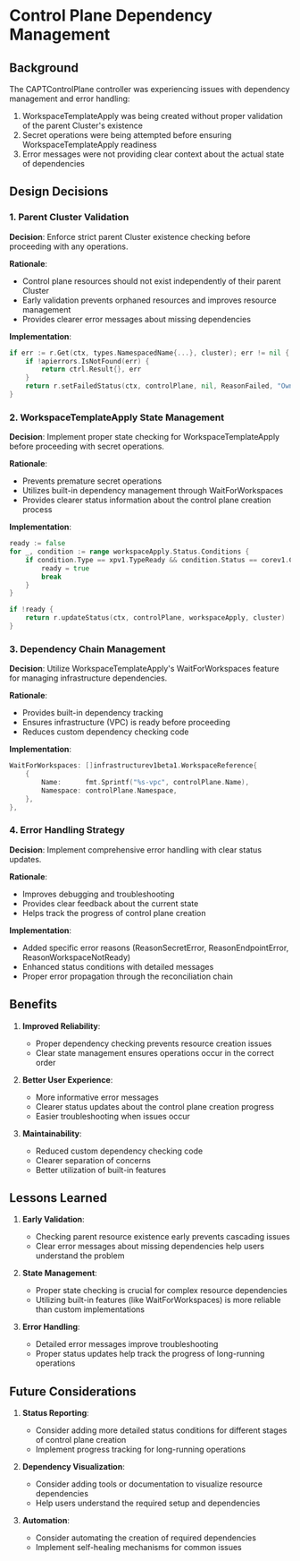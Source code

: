 # Control Plane Dependency Management

## Background

The CAPTControlPlane controller was experiencing issues with dependency management and error handling:

1. WorkspaceTemplateApply was being created without proper validation of the parent Cluster's existence
2. Secret operations were being attempted before ensuring WorkspaceTemplateApply readiness
3. Error messages were not providing clear context about the actual state of dependencies

## Design Decisions

### 1. Parent Cluster Validation

**Decision**: Enforce strict parent Cluster existence checking before proceeding with any operations.

**Rationale**:
- Control plane resources should not exist independently of their parent Cluster
- Early validation prevents orphaned resources and improves resource management
- Provides clearer error messages about missing dependencies

**Implementation**:
```go
if err := r.Get(ctx, types.NamespacedName{...}, cluster); err != nil {
    if !apierrors.IsNotFound(err) {
        return ctrl.Result{}, err
    }
    return r.setFailedStatus(ctx, controlPlane, nil, ReasonFailed, "Owner Cluster not found")
}
```

### 2. WorkspaceTemplateApply State Management

**Decision**: Implement proper state checking for WorkspaceTemplateApply before proceeding with secret operations.

**Rationale**:
- Prevents premature secret operations
- Utilizes built-in dependency management through WaitForWorkspaces
- Provides clearer status information about the control plane creation process

**Implementation**:
```go
ready := false
for _, condition := range workspaceApply.Status.Conditions {
    if condition.Type == xpv1.TypeReady && condition.Status == corev1.ConditionTrue {
        ready = true
        break
    }
}

if !ready {
    return r.updateStatus(ctx, controlPlane, workspaceApply, cluster)
}
```

### 3. Dependency Chain Management

**Decision**: Utilize WorkspaceTemplateApply's WaitForWorkspaces feature for managing infrastructure dependencies.

**Rationale**:
- Provides built-in dependency tracking
- Ensures infrastructure (VPC) is ready before proceeding
- Reduces custom dependency checking code

**Implementation**:
```go
WaitForWorkspaces: []infrastructurev1beta1.WorkspaceReference{
    {
        Name:      fmt.Sprintf("%s-vpc", controlPlane.Name),
        Namespace: controlPlane.Namespace,
    },
},
```

### 4. Error Handling Strategy

**Decision**: Implement comprehensive error handling with clear status updates.

**Rationale**:
- Improves debugging and troubleshooting
- Provides clear feedback about the current state
- Helps track the progress of control plane creation

**Implementation**:
- Added specific error reasons (ReasonSecretError, ReasonEndpointError, ReasonWorkspaceNotReady)
- Enhanced status conditions with detailed messages
- Proper error propagation through the reconciliation chain

## Benefits

1. **Improved Reliability**:
   - Proper dependency checking prevents resource creation issues
   - Clear state management ensures operations occur in the correct order

2. **Better User Experience**:
   - More informative error messages
   - Clearer status updates about the control plane creation progress
   - Easier troubleshooting when issues occur

3. **Maintainability**:
   - Reduced custom dependency checking code
   - Clearer separation of concerns
   - Better utilization of built-in features

## Lessons Learned

1. **Early Validation**:
   - Checking parent resource existence early prevents cascading issues
   - Clear error messages about missing dependencies help users understand the problem

2. **State Management**:
   - Proper state checking is crucial for complex resource dependencies
   - Utilizing built-in features (like WaitForWorkspaces) is more reliable than custom implementations

3. **Error Handling**:
   - Detailed error messages improve troubleshooting
   - Proper status updates help track the progress of long-running operations

## Future Considerations

1. **Status Reporting**:
   - Consider adding more detailed status conditions for different stages of control plane creation
   - Implement progress tracking for long-running operations

2. **Dependency Visualization**:
   - Consider adding tools or documentation to visualize resource dependencies
   - Help users understand the required setup and dependencies

3. **Automation**:
   - Consider automating the creation of required dependencies
   - Implement self-healing mechanisms for common issues
